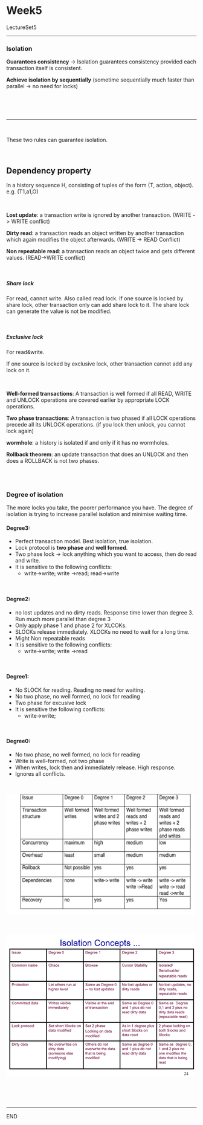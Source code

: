 # Week5

LectureSet5

---

### Isolation

**Guarantees consistency** ->  Isolation guarantees consistency provided each transaction itself is consistent.

**Achieve isolation by sequentially** (sometime sequentially much faster than parallel -> no need for locks) 

<br />

<br />

<br />



---



<br />

These two rules can guarantee isolation.

<br />

## Dependency property

In a history sequence H, consisting of tuples of the form (T, action, object).  e.g. 	(T1,a1,O)

<br />

**Lost update**: a transaction write is ignored by another transaction. (WRITE -> WRITE conflict)

**Dirty read**: a transaction reads an object written by another transaction which again modifies the object afterwards. (WRITE -> READ Conflict)

**Non repeatable read**: a transaction reads an object twice and gets different values. (READ->WRITE conflict)

<br />

##### Share lock

For read, cannot write. Also called read lock. If one source is locked by share lock, other transaction only can add share lock to it. The share lock can generate the value is not be modified.

<br />

##### Exclusive lock

For read&write. 

If one source is locked by exclusive lock, other transaction cannot add any lock on it. 

<br />

**Well-formed transactions**: A transaction is well formed if all READ, WRITE and UNLOCK operations are covered earlier by appropriate LOCK operations. 

**Two phase transactions**: A transaction is two phased if all LOCK operations precede all its UNLOCK operations. (if you lock then unlock, you cannot lock again)

**wormhole**: a history is isolated if and only if it has no wormholes.

**Rollback theorem**: an update transaction that does an UNLOCK and then does a ROLLBACK is not two phases.

<br />

<br />

### Degree of isolation

The more locks you take, the poorer performance you have.  The degree of isolation is trying to increase parallel isolation and minimise waiting time.

#### Degree3:

* Perfect transaction model. Best isolation, true isolation. 
* Lock protocol is **two phase** and **well formed**.
* Two phase lock -> lock anything which you want to access, then do read and write.
* It is sensitive to the following conflicts:
  * write->write; write ->read; read->write

<br />

#### Degree2:

* no lost updates and no dirty reads. Response time lower than degree 3. Run much more parallel than degree 3
* Only apply phase 1 and phase 2 for XLCOKs.
* SLOCKs release immediately. XLOCKs no need to wait for a long time.
* Might Non repeatable reads
* It is sensitive to the following conflicts:
  * write->write; write ->read

<br />

#### Degree1:

* No SLOCK for reading. Reading no need for waiting.
* No two phase, no well formed, no lock for reading
* Two phase for excusive lock
* It is sensitive the following conflicts:
  * write->write;

<br />

#### Degree0:

* No two phase, no well formed, no lock for reading
* Write is well-formed, not two phase
* When writes, lock then and immediately release. High response.
* Ignores all conflicts.

<br />

![](pic/week5_4.png)

<br />

![](pic/week5_5.png)

<br />

<br />

<br />

---

END